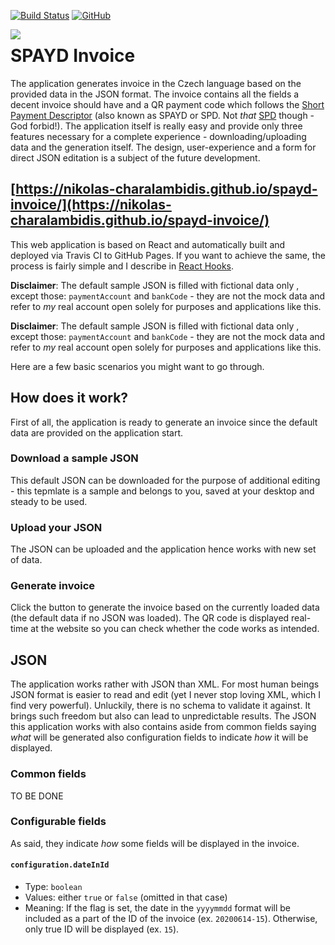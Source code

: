 [![Build Status](https://travis-ci.org/Nikolas-Charalambidis/spayd-invoice.svg?branch=master)](https://travis-ci.org/Nikolas-Charalambidis/spayd-invoice)
[![GitHub](https://img.shields.io/github/license/mashape/apistatus.svg)](https://github.com/Nikolas-Charalambidis/react-hooks/blob/master/LICENSE)

<img align="left" top="-50" src="https://nikolas-charalambidis.github.io/cdn/spayd-invoice/spayd-invoice-128.png" border="0">

# SPAYD Invoice

The application generates invoice in the Czech language based on the provided data in the JSON format. The invoice contains all the fields a decent invoice should have and a QR payment code which follows the [Short Payment Descriptor](https://en.wikipedia.org/wiki/Short_Payment_Descriptor) (also known as SPAYD or SPD. Not *that* [SPD](https://en.wikipedia.org/wiki/Freedom_and_Direct_Democracy) though - God forbid!). The application itself is really easy and provide only three features necessary for a complete experience - downloading/uploading data and the generation itself. The design, user-experience and a form for direct JSON editation is a subject of the future development. 

## [https://nikolas-charalambidis.github.io/spayd-invoice/](https://nikolas-charalambidis.github.io/spayd-invoice/)

This web application is based on React and automatically built and deployed via Travis CI to GitHub Pages. If you want to achieve the same, the process is fairly simple and I describe in [React Hooks](https://github.com/Nikolas-Charalambidis/react-hooks).

**Disclaimer**: The default sample JSON is filled with fictional data only , except those: `paymentAccount` and `bankCode` - they are not the mock data and refer to *my* real account open solely for purposes and applications like this.


**Disclaimer**: The default sample JSON is filled with fictional data only , except those: `paymentAccount` and `bankCode` - they are not the mock data and refer to *my* real account open solely for purposes and applications like this.

Here are a few basic scenarios you might want to go through.

## How does it work?

First of all, the application is ready to generate an invoice since the default data are provided on the application start.

### Download a sample JSON

This default JSON can be downloaded for the purpose of additional editing - this tepmlate is a sample and belongs to you, saved at your desktop and steady to be used.

### Upload your JSON

The JSON can be uploaded and the application hence works with new set of data.

### Generate invoice

Click the button to generate the invoice based on the currently loaded data (the default data if no JSON was loaded). The QR code is displayed real-time at the website so you can check whether the code works as intended.

## JSON

The application works rather with JSON than XML. For most human beings JSON format is easier to read and edit (yet I never stop loving XML, which I find very powerful). Unluckily, there is no schema to validate it against. It brings such freedom but also can lead to unpredictable results. The JSON this application works with also contains aside from common fields saying *what* will be generated also configuration fields to indicate *how* it will be displayed.

### Common fields

TO BE DONE

### Configurable fields

As said, they indicate *how* some fields will be displayed in the invoice.

#### `configuration.dateInId`
 - Type: `boolean`
 - Values: either `true` or `false` (omitted in that case)
 - Meaning: If the flag is set, the date in the `yyyymmdd` format will be included as a part of the ID of the invoice (ex. `20200614-15`). Otherwise, only true ID will be displayed (ex. `15`).
